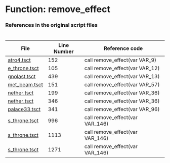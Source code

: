 # Function: remove_effect 
### References in the original script files

#

| File | Line Number | Reference code |
| --- | --- | --- |
| [atro4.tsct](../../../out/atro4.tsct#L152) | 152 | call remove_effect(var VAR_9) |
| [e_throne.tsct](../../../out/e_throne.tsct#L105) | 105 | call remove_effect(var VAR_12) |
| [gnolast.tsct](../../../out/gnolast.tsct#L439) | 439 | call remove_effect(var VAR_13) |
| [met_beam.tsct](../../../out/met_beam.tsct#L151) | 151 | call remove_effect(var VAR_57) |
| [nether.tsct](../../../out/nether.tsct#L199) | 199 | call remove_effect(var VAR_36) |
| [nether.tsct](../../../out/nether.tsct#L346) | 346 | call remove_effect(var VAR_36) |
| [palace33.tsct](../../../out/palace33.tsct#L341) | 341 | call remove_effect(var VAR_96) |
| [s_throne.tsct](../../../out/s_throne.tsct#L996) | 996 | call remove_effect(var VAR_146) |
| [s_throne.tsct](../../../out/s_throne.tsct#L1113) | 1113 | call remove_effect(var VAR_146) |
| [s_throne.tsct](../../../out/s_throne.tsct#L1271) | 1271 | call remove_effect(var VAR_146) |

